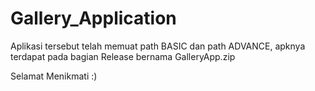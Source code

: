 # Gallery_Application

Aplikasi tersebut telah memuat path BASIC dan path ADVANCE, apknya terdapat pada bagian Release bernama GalleryApp.zip

Selamat Menikmati :)
